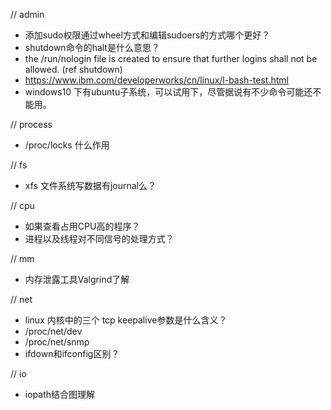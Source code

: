 // admin
* 添加sudo权限通过wheel方式和编辑sudoers的方式哪个更好？
* shutdown命令的halt是什么意思？
* the /run/nologin file is created to ensure that further logins shall not be allowed. (ref shutdown)
* https://www.ibm.com/developerworks/cn/linux/l-bash-test.html
* windows10 下有ubuntu子系统，可以试用下，尽管据说有不少命令可能还不能用。

// process
* /proc/locks 什么作用

// fs
* xfs 文件系统写数据有journal么？

// cpu
* 如果查看占用CPU高的程序？
* 进程以及线程对不同信号的处理方式？

// mm
* 内存泄露工具Valgrind了解

// net
* linux 内核中的三个 tcp keepalive参数是什么含义？
* /proc/net/dev
* /proc/net/snmp    
* ifdown和ifconfig区别？

// io
* iopath结合图理解

